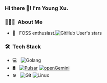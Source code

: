 ### Hi there 👋! I'm Young Xu.

<h3> 👨🏻‍💻 &nbsp;About Me </h3>

- 🤔 &nbsp; FOSS enthusiast.![GitHub User's stars](https://img.shields.io/github/stars/xuthus5)


<h3> 🛠 &nbsp;Tech Stack</h3>

- 💻 &nbsp;
  ![Golang](https://img.shields.io/badge/-Go-333333?style=flat&logo=go)
- 🛢 &nbsp;
  [![Pulsar](https://img.shields.io/badge/Pulsar-00BFFF)](https://github.com/apache/pulsar)
  [![openGemini](https://img.shields.io/badge/openGemini-DC143C)](https://github.com/openGemini/openGemini)
- ⚙️ &nbsp;
  ![Git](https://img.shields.io/badge/-Git-333333?style=flat&logo=git)
  ![Linux](https://img.shields.io/badge/-Linux-333333?style=flat&logo=linux)

<br/>
